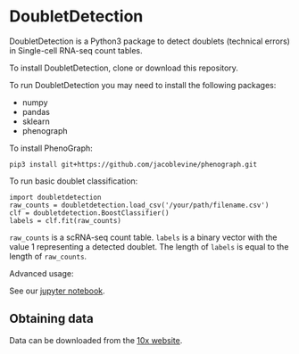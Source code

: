# DoubletDetection

DoubletDetection is a Python3 package to detect doublets (technical errors) in Single-cell RNA-seq count tables.

To install DoubletDetection, clone or download this repository.

To run DoubletDetection you may need to install the following packages:
- numpy
- pandas
- sklearn
- phenograph

To install PhenoGraph:

```
pip3 install git+https://github.com/jacoblevine/phenograph.git
```

To run basic doublet classification:

```
import doubletdetection
raw_counts = doubletdetection.load_csv('/your/path/filename.csv')
clf = doubletdetection.BoostClassifier()
labels = clf.fit(raw_counts)
```

`raw_counts` is a scRNA-seq count table. `labels` is a binary vector with the value 1 representing a detected doublet. The length of `labels` is equal to the length of `raw_counts`.

Advanced usage:

See our [jupyter notebook](http://nbviewer.jupyter.org/github/JonathanShor/DoubletDetection/blob/master/docs/walkthrough.ipynb).


## Obtaining data
Data can be downloaded from the [10x website](https://support.10xgenomics.com/single-cell/datasets).
